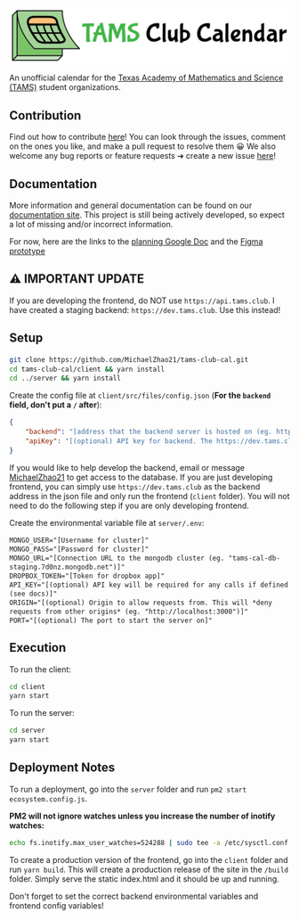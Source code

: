 ![TAMS Club Calendar](docs/_images/logo-banner.png)

An unofficial calendar for the [Texas Academy of Mathematics and Science (TAMS)](https://tams.unt.edu/) student organizations.

## Contribution

Find out how to contribute [here](CONTRIBUTING.md)! You can look through the issues, comment on the ones you like, and make a pull request to resolve them :grinning: We also welcome any bug reports or feature requests ➔ create a new issue [here](https://github.com/MichaelZhao21/tams-club-cal/issues/new)!

## Documentation

More information and general documentation can be found on our [documentation site](https://docs.tams.club). This project is still being actively developed, so expect a lot of missing and/or incorrect information.

For now, here are the links to the [planning Google Doc](https://docs.google.com/document/d/1U_zqoEiplk0ODeGdMTzK1aLhz9OYFQV0FlhSI52VSBo/edit?usp=sharing) and the [Figma prototype](https://www.figma.com/file/yp3mDSciGjMZBZknjbog49/TAMS-Club-Calendar?node-id=0%3A1)

## :warning: IMPORTANT UPDATE

If you are developing the frontend, do NOT use `https://api.tams.club`. I have created a staging backend: `https://dev.tams.club`. Use this instead!

## Setup

```bash
git clone https://github.com/MichaelZhao21/tams-club-cal.git
cd tams-club-cal/client && yarn install
cd ../server && yarn install
```

Create the config file at `client/src/files/config.json` (**For the `backend` field, don't put a `/` after**):

```json
{
    "backend": "[address that the backend server is hosted on (eg. http://localhost:5000)]",
    "apiKey": "[(optional) API key for backend. The https://dev.tams.club backend used for development does NOT need this]"
}
```

If you would like to help develop the backend, email or message [MichaelZhao21](https://github.com/MichaelZhao21) to get access to the database. If you are just developing frontend, you can simply use `https://dev.tams.club` as the backend address in the json file and only run the frontend (`client` folder). You will not need to do the following step if you are only developing frontend.

Create the environmental variable file at `server/.env`:

```.env
MONGO_USER="[Username for cluster]"
MONGO_PASS="[Password for cluster]"
MONGO_URL="[Connection URL to the mongodb cluster (eg. "tams-cal-db-staging.7d0nz.mongodb.net")]"
DROPBOX_TOKEN="[Token for dropbox app]"
API_KEY="[(optional) API key will be required for any calls if defined (see docs)]"
ORIGIN="[(optional) Origin to allow requests from. This will *deny requests from other origins* (eg. "http://localhost:3000")]"
PORT="[(optional) The port to start the server on]"
```

## Execution

To run the client:

```bash
cd client
yarn start
```

To run the server:

```bash
cd server
yarn start
```

## Deployment Notes

To run a deployment, go into the `server` folder and run `pm2 start ecosystem.config.js`.

**PM2 will not ignore watches unless you increase the number of inotify watches:**

```bash
echo fs.inotify.max_user_watches=524288 | sudo tee -a /etc/sysctl.conf && sudo sysctl -p
```

To create a production version of the frontend, go into the `client` folder and run `yarn build`. This will create a production release of the site in the `/build` folder. Simply serve the static index.html and it should be up and running.

Don't forget to set the correct backend environmental variables and frontend config variables!
